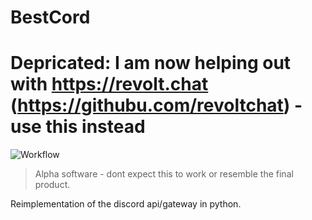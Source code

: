 # BestCord

# Depricated: I am now helping out with https://revolt.chat (https://githubu.com/revoltchat) - use this instead

![Workflow](https://github.com/zomatree/bestcord/actions/workflows/pyright.yml/badge.svg)

> Alpha software - dont expect this to work or resemble the final product.

Reimplementation of the discord api/gateway in python.
